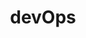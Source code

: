 ---
layout: grid
type: tag
title: devOps
slug: devops
category: development
sidebar: true
order: 2
description: >
   get to know the devOps
---